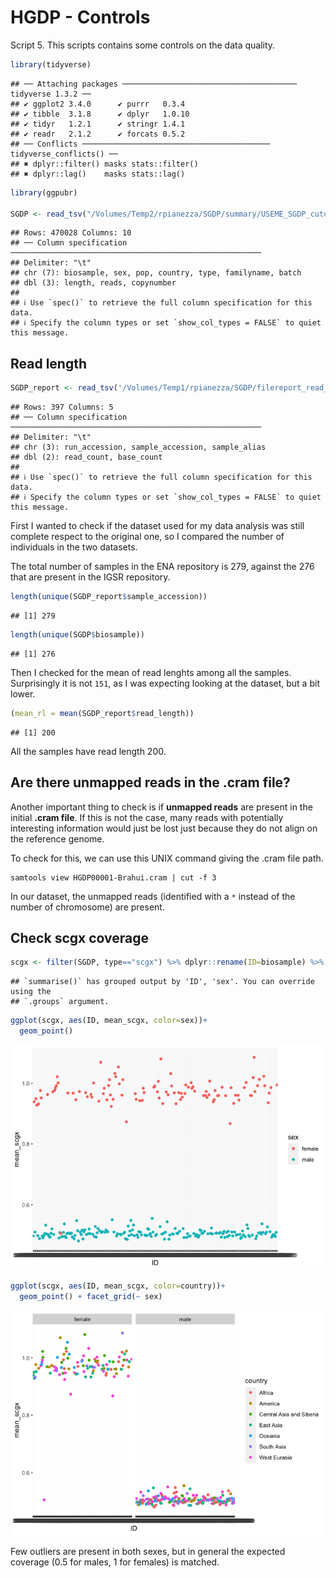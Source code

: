 HGDP - Controls
================

Script 5. This scripts contains some controls on the data quality.

``` r
library(tidyverse)
```

    ## ── Attaching packages ─────────────────────────────────────── tidyverse 1.3.2 ──
    ## ✔ ggplot2 3.4.0      ✔ purrr   0.3.4 
    ## ✔ tibble  3.1.8      ✔ dplyr   1.0.10
    ## ✔ tidyr   1.2.1      ✔ stringr 1.4.1 
    ## ✔ readr   2.1.2      ✔ forcats 0.5.2 
    ## ── Conflicts ────────────────────────────────────────── tidyverse_conflicts() ──
    ## ✖ dplyr::filter() masks stats::filter()
    ## ✖ dplyr::lag()    masks stats::lag()

``` r
library(ggpubr)

SGDP <- read_tsv("/Volumes/Temp2/rpianezza/SGDP/summary/USEME_SGDP_cutoff")
```

    ## Rows: 470028 Columns: 10
    ## ── Column specification ────────────────────────────────────────────────────────
    ## Delimiter: "\t"
    ## chr (7): biosample, sex, pop, country, type, familyname, batch
    ## dbl (3): length, reads, copynumber
    ## 
    ## ℹ Use `spec()` to retrieve the full column specification for this data.
    ## ℹ Specify the column types or set `show_col_types = FALSE` to quiet this message.

## Read length

``` r
SGDP_report <- read_tsv('/Volumes/Temp1/rpianezza/SGDP/filereport_read_run_PRJEB9586_tsv.txt') %>% mutate(read_length = base_count/read_count)
```

    ## Rows: 397 Columns: 5
    ## ── Column specification ────────────────────────────────────────────────────────
    ## Delimiter: "\t"
    ## chr (3): run_accession, sample_accession, sample_alias
    ## dbl (2): read_count, base_count
    ## 
    ## ℹ Use `spec()` to retrieve the full column specification for this data.
    ## ℹ Specify the column types or set `show_col_types = FALSE` to quiet this message.

First I wanted to check if the dataset used for my data analysis was
still complete respect to the original one, so I compared the number of
individuals in the two datasets.

The total number of samples in the ENA repository is 279, against the
276 that are present in the IGSR repository.

``` r
length(unique(SGDP_report$sample_accession))
```

    ## [1] 279

``` r
length(unique(SGDP$biosample))
```

    ## [1] 276

Then I checked for the mean of read lenghts among all the samples.
Surprisingly it is not `151`, as I was expecting looking at the dataset,
but a bit lower.

``` r
(mean_rl = mean(SGDP_report$read_length))
```

    ## [1] 200

All the samples have read length 200.

## Are there unmapped reads in the .cram file?

Another important thing to check is if **unmapped reads** are present in
the initial **.cram file**. If this is not the case, many reads with
potentially interesting information would just be lost just because they
do not align on the reference genome.

To check for this, we can use this UNIX command giving the .cram file
path.

    samtools view HGDP00001-Brahui.cram | cut -f 3

In our dataset, the unmapped reads (identified with a `*` instead of the
number of chromosome) are present.

## Check scgx coverage

``` r
scgx <- filter(SGDP, type=="scgx") %>% dplyr::rename(ID=biosample) %>% group_by(ID, sex, country) %>% dplyr::summarise(mean_scgx = mean(copynumber))
```

    ## `summarise()` has grouped output by 'ID', 'sex'. You can override using the
    ## `.groups` argument.

``` r
ggplot(scgx, aes(ID, mean_scgx, color=sex))+
  geom_point()
```

![](06_SGDP_controls_files/figure-gfm/unnamed-chunk-5-1.png)<!-- -->

``` r
ggplot(scgx, aes(ID, mean_scgx, color=country))+
  geom_point() + facet_grid(~ sex)
```

![](06_SGDP_controls_files/figure-gfm/unnamed-chunk-5-2.png)<!-- -->

Few outliers are present in both sexes, but in general the expected
coverage (0.5 for males, 1 for females) is matched.
